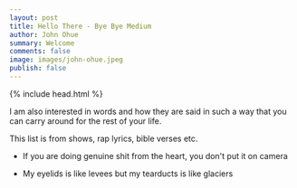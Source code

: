 ```yaml
---
layout: post
title: Hello There - Bye Bye Medium
author: John Ohue
summary: Welcome
comments: false
image: images/john-ohue.jpeg
publish: false
---
```

{% include head.html %}

I am also interested in words and how they are said in such a way that you can carry around for the rest of your life.

This list is from shows, rap lyrics, bible verses etc. 

- If you are doing genuine shit from the heart, you don't put it on camera

- My eyelids is like levees but my tearducts is like glaciers


